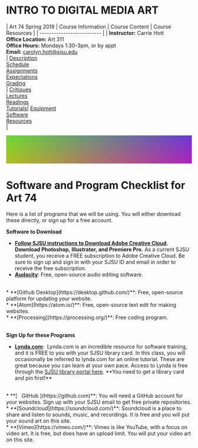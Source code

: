 # **INTRO TO DIGITAL MEDIA ART**

|  Art 74 Spring 2019  | Course Information  | Course Content | Course Resources |
| -------------------------- |
| **Instructor:** Carrie Hott <br> **Office Location:** Art 311 <br> **Office Hours:** Mondays 1:30-3pm, or by appt <br> **Email:** carolyn.hott@sjsu.edu <br> | [Description](https://carriehott.github.io/SJSU-Art74-Sp2019/#course-description) <br>  [Schedule](https://carriehott.github.io/SJSU-Art74-Sp2019/schedule) <br> [Assignments](https://carriehott.github.io/SJSU-Art74-Sp2019/assignments)<br>  [Expectations](https://carriehott.github.io/SJSU-Art74-Sp2019/#course-expectations) <br>[Grading](https://carriehott.github.io/SJSU-Art74-Sp2019/grading)<br>| [Critiques](https://carriehott.github.io/SJSU-Art74-Sp2019/critiques)<br> [Lectures](https://carriehott.github.io/SJSU-Art74-Sp2019/lectures)<br> [Readings](https://carriehott.github.io/SJSU-Art74-Sp2019/readings) <br> [Tutorials](https://carriehott.github.io/SJSU-Art74-Sp2019/tutorials)| [Equipment](https://carriehott.github.io/SJSU-Art74-Sp2019/setup)<br> [Software](https://carriehott.github.io/SJSU-Art74-Sp2019/programs) <br> [Resources](https://carriehott.github.io/SJSU-Art74-Sp2019/resources) <br>|

![DIGITAL MEDIA ART](gradient_2.jpg)

# Software and Program Checklist for Art 74
Here is a list of programs that we will be using. You will either download these directly, or sign up for a free account.

**Software to Download**

* **[Follow SJSU instructions to Download Adobe Creative Cloud](http://www.sjsu.edu/ecampus/teaching-tools/adobe/index.html). Download Photoshop, Illustrator, and Premiere Pro.** As a current SJSU student, you receive a FREE subscription to Adobe Creative Cloud. Be sure to sign up and sign in with your SJSU ID and email in order to receive the free subscription.
  <br>
* **[Audacity](https://www.audacityteam.org/)**: Free, open-source audio editing software.
<br>
* **[Github Desktop](https://desktop.github.com/)**: Free, open-source platform for updating your website.
<br>
* **[Atom](https://atom.io/)**: Free, open-source text edit for making websites.
<br>
* **[Processing](https://processing.org/)**: Free coding program.
<br>
<br>

**Sign Up for these Programs**
<br>
* **[Lynda.com](https://www.lynda.com/)**:  Lynda.com is an incredible resource for software training, and it is FREE to you with your SJSU library card. In this class, you will occasionally  be referred to lynda.com for an online tutorial. These are great because you can learn at your own pace. Access to Lynda is free through the [SJSU library portal here](https://www.lynda.com/portal/patron?org=sjlibrary.org.). **You need to get a library card and pin first!**
<br>
* **[   GitHub ](https://github.com)**: You will need a GitHub account for your websites. Sign up with your SJSU email to get free private repositories.
<br>
* **[Soundcloud](https://soundcloud.com/)**: Soundcloud is a place to share and listen to sounds, music, and recordings. It is free and you will put your sound art on this site.
<br>
* **[Vimeo](https://vimeo.com/)**: Vimeo is like YouTube, with a focus on video art. It is free, but does have an upload limit. You will put your video art on this site.  
